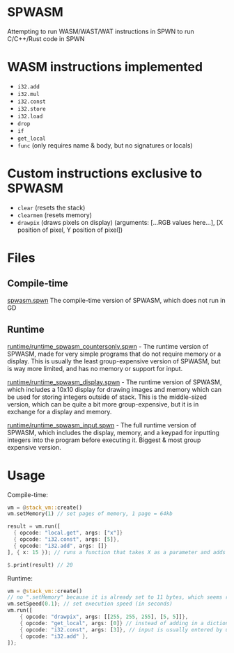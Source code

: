 # SPWASM
Attempting to run WASM/WAST/WAT instructions in SPWN to run C/C++/Rust code in SPWN

# WASM instructions implemented
- `i32.add`
- `i32.mul`
- `i32.const`
- `i32.store`
- `i32.load`
- `drop`
- `if`
- `get_local`
- `func` (only requires name & body, but no signatures or locals)

# Custom instructions exclusive to SPWASM
- `clear` (resets the stack)
- `clearmem` (resets memory)
- `drawpix` (draws pixels on display) (arguments: [...RGB values here...], [X position of pixel, Y position of pixel])

# Files
## Compile-time
[spwasm.spwn](spwasm.spwn) The compile-time version of SPWASM, which does not run in GD

## Runtime
[runtime/runtime_spwasm_countersonly.spwn](runtime/runtime_spwasm_countersonly.spwn) - The runtime version of SPWASM, made for very simple programs that do not require memory or a display. This is usually the least group-expensive version of SPWASM, but is way more limited, and has no memory or support for input.

[runtime/runtime_spwasm_display.spwn](runtime/runtime_spwasm_display.spwn) - The runtime version of SPWASM, which includes a 10x10 display for drawing images and memory which can be used for storing integers outside of stack. This is the middle-sized version, which can be quite a bit more group-expensive, but it is in exchange for a display and memory.

[runtime/runtime_spwasm_input.spwn]([runtime/runtime_spwasm_input.spwn) - The full runtime version of SPWASM, which includes the display, memory, and a keypad for inputting integers into the program before executing it. Biggest & most group expensive version.

# Usage
Compile-time:
```rs
vm = @stack_vm::create()
vm.setMemory(1) // set pages of memory, 1 page = 64kb

result = vm.run([
  { opcode: "local.get", args: ["x"]}
  { opcode: "i32.const", args: [5]},
  { opcode: "i32.add", args: []}
], { x: 15 }); // runs a function that takes X as a parameter and adds five

$.print(result) // 20
```

Runtime: 
```rs
vm = @stack_vm::create()
// no ".setMemory" because it is already set to 11 bytes, which seems really small but is enough for the runtime VM
vm.setSpeed(0.1); // set execution speed (in seconds)
vm.run([
    { opcode: "drawpix", args: [[255, 255, 255], [5, 5]]},
    { opcode: "get_local", args: [0]} // instead of adding in a dictionary to `vm.run` for parameters, you can use `get_local` to push a parameter to the stack. 
    { opcode: "i32.const", args: [3]}, // input is usually entered by user before-hand, unless you are not using the SPWASM script with inputs
    { opcode: "i32.add" },
]);
```
